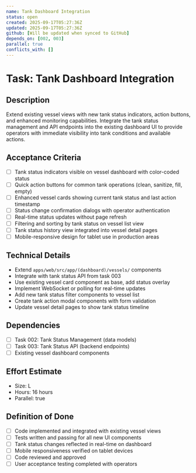 ```yaml
---
name: Tank Dashboard Integration
status: open
created: 2025-09-17T05:27:36Z
updated: 2025-09-17T05:27:36Z
github: [Will be updated when synced to GitHub]
depends_on: [002, 003]
parallel: true
conflicts_with: []
---
```


# Task: Tank Dashboard Integration

## Description
Extend existing vessel views with new tank status indicators, action buttons, and enhanced monitoring capabilities. Integrate the tank status management and API endpoints into the existing dashboard UI to provide operators with immediate visibility into tank conditions and available actions.

## Acceptance Criteria
- [ ] Tank status indicators visible on vessel dashboard with color-coded status
- [ ] Quick action buttons for common tank operations (clean, sanitize, fill, empty)
- [ ] Enhanced vessel cards showing current tank status and last action timestamp
- [ ] Status change confirmation dialogs with operator authentication
- [ ] Real-time status updates without page refresh
- [ ] Filtering and sorting by tank status on vessel list view
- [ ] Tank status history view integrated into vessel detail pages
- [ ] Mobile-responsive design for tablet use in production areas

## Technical Details
- Extend `apps/web/src/app/(dashboard)/vessels/` components
- Integrate with tank status API from task 003
- Use existing vessel card component as base, add status overlay
- Implement WebSocket or polling for real-time updates
- Add new tank status filter components to vessel list
- Create tank action modal components with form validation
- Update vessel detail pages to show tank status timeline

## Dependencies
- [ ] Task 002: Tank Status Management (data models)
- [ ] Task 003: Tank Status API (backend endpoints)
- [ ] Existing vessel dashboard components

## Effort Estimate
- Size: L
- Hours: 16 hours
- Parallel: true

## Definition of Done
- [ ] Code implemented and integrated with existing vessel views
- [ ] Tests written and passing for all new UI components
- [ ] Tank status changes reflected in real-time on dashboard
- [ ] Mobile responsiveness verified on tablet devices
- [ ] Code reviewed and approved
- [ ] User acceptance testing completed with operators
